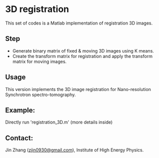 # 3D registration
This set of codes is a Matlab implementation of registration 3D images. 

Step
-----------
- Generate binary matrix of fixed & moving 3D images using K means.
- Create the transform matrix for registration and apply the transform matrix for moving images.

Usage
-----------
This version implements the 3D image registration for Nano-resolution Synchrotron spectro-tomography.

Example:
-----------
Directly run 'registration_3D.m' (more details inside)

Contact:
-----------
Jin Zhang (zjin0930@gmail.com), Institute of High Energy Physics.
